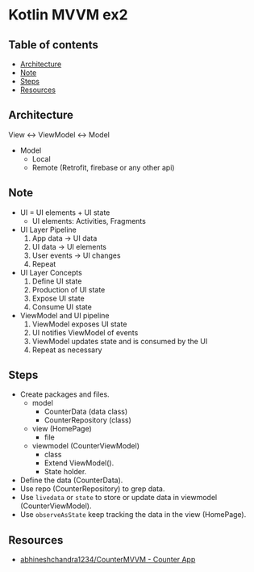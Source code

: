 # Kotlin MVVM ex2

## Table of contents

- [Architecture](#architecture)
- [Note](#note)
- [Steps](#steps)
- [Resources](#resources)

## Architecture

View <-> ViewModel <-> Model

- Model
  - Local
  - Remote (Retrofit, firebase or any other api)

## Note

- UI = UI elements + UI state
  - UI elements: Activities, Fragments
- UI Layer Pipeline
  1. App data -> UI data
  2. UI data -> UI elements
  3. User events -> UI changes
  4. Repeat
- UI Layer Concepts
  1. Define UI state
  2. Production of UI state
  3. Expose UI state
  4. Consume UI state
- ViewModel and UI pipeline
  1. ViewModel exposes UI state
  2. UI notifies ViewModel of events
  3. ViewModel updates state and is consumed by the UI
  4. Repeat as necessary

## Steps

- Create packages and files.
  - model
    - CounterData (data class)
    - CounterRepository (class)
  - view (HomePage)
    - file
  - viewmodel (CounterViewModel)
    - class
    - Extend ViewModel().
    - State holder.
- Define the data (CounterData).
- Use repo (CounterRepository) to grep data.
- Use `livedata` or `state` to store or update data in viewmodel (CounterViewModel).
- Use `observeAsState` keep tracking the data in the view (HomePage).

## Resources

- [abhineshchandra1234/CounterMVVM - Counter App](https://github.com/abhineshchandra1234/CounterMVVM)
